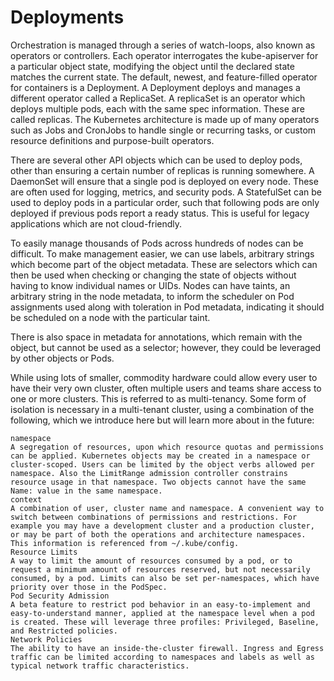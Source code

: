# Deployments

Orchestration is managed through a series of watch-loops, also known as operators or controllers. Each operator interrogates the kube-apiserver for a particular object state, modifying the object until the declared state matches the current state. The default, newest, and feature-filled operator for containers is a Deployment. A Deployment deploys and manages a different operator called a ReplicaSet. A replicaSet is an operator which deploys multiple pods, each with the same spec information. These are called replicas. The Kubernetes architecture is made up of many operators such as Jobs and CronJobs to handle single or recurring tasks, or custom resource definitions and purpose-built operators.

There are several other API objects which can be used to deploy pods, other than ensuring a certain number of replicas is running somewhere. A DaemonSet will ensure that a single pod is deployed on every node. These are often used for logging, metrics, and security pods. A StatefulSet can be used to deploy pods in a particular order, such that following pods are only deployed if previous pods report a ready status. This is useful for legacy applications which are not cloud-friendly.

To easily manage thousands of Pods across hundreds of nodes can be difficult. To make management easier, we can use labels, arbitrary strings which become part of the object metadata. These are selectors which can then be used when checking or changing the state of objects without having to know individual names or UIDs. Nodes can have taints, an arbitrary string in the node metadata, to inform the scheduler on Pod assignments used along with toleration in Pod metadata, indicating it should be scheduled on a node with the particular taint.

There is also space in metadata for annotations, which remain with the object, but cannot be used as a selector; however, they could be leveraged by other objects or Pods.

While using lots of smaller, commodity hardware could allow every user to have their very own cluster, often multiple users and teams share access to one or more clusters. This is referred to as multi-tenancy. Some form of isolation is necessary in a multi-tenant cluster, using a combination of the following, which we introduce here but will learn more about in the future:

    namespace
    A segregation of resources, upon which resource quotas and permissions can be applied. Kubernetes objects may be created in a namespace or cluster-scoped. Users can be limited by the object verbs allowed per namespace. Also the LimitRange admission controller constrains resource usage in that namespace. Two objects cannot have the same Name: value in the same namespace.
    context
    A combination of user, cluster name and namespace. A convenient way to switch between combinations of permissions and restrictions. For example you may have a development cluster and a production cluster, or may be part of both the operations and architecture namespaces. This information is referenced from ~/.kube/config.
    Resource Limits
    A way to limit the amount of resources consumed by a pod, or to request a minimum amount of resources reserved, but not necessarily consumed, by a pod. Limits can also be set per-namespaces, which have priority over those in the PodSpec.
    Pod Security Admission
    A beta feature to restrict pod behavior in an easy-to-implement and easy-to-understand manner, applied at the namespace level when a pod is created. These will leverage three profiles: Privileged, Baseline, and Restricted policies.
    Network Policies
    The ability to have an inside-the-cluster firewall. Ingress and Egress traffic can be limited according to namespaces and labels as well as typical network traffic characteristics.